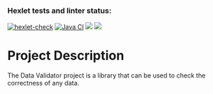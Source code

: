 ### Hexlet tests and linter status:
[![hexlet-check](https://github.com/DUSHA20/java-project-78/actions/workflows/hexlet-check.yml/badge.svg)](https://github.com/DUSHA20/java-project-78/actions/workflows/hexlet-check.yml)
[![Java CI](https://github.com/DUSHA20/java-project-78/actions/workflows/main.yml/badge.svg)](https://github.com/DUSHA20/java-project-78/actions/workflows/main.yml)
<a href="https://codeclimate.com/github/DUSHA20/java-project-78/maintainability"><img src="https://api.codeclimate.com/v1/badges/10cb29534abc406d625a/maintainability" /></a>
<a href="https://codeclimate.com/github/DUSHA20/java-project-78/test_coverage"><img src="https://api.codeclimate.com/v1/badges/10cb29534abc406d625a/test_coverage" /></a>

# Project Description
The Data Validator project is a library that can be used to check the correctness of any data.